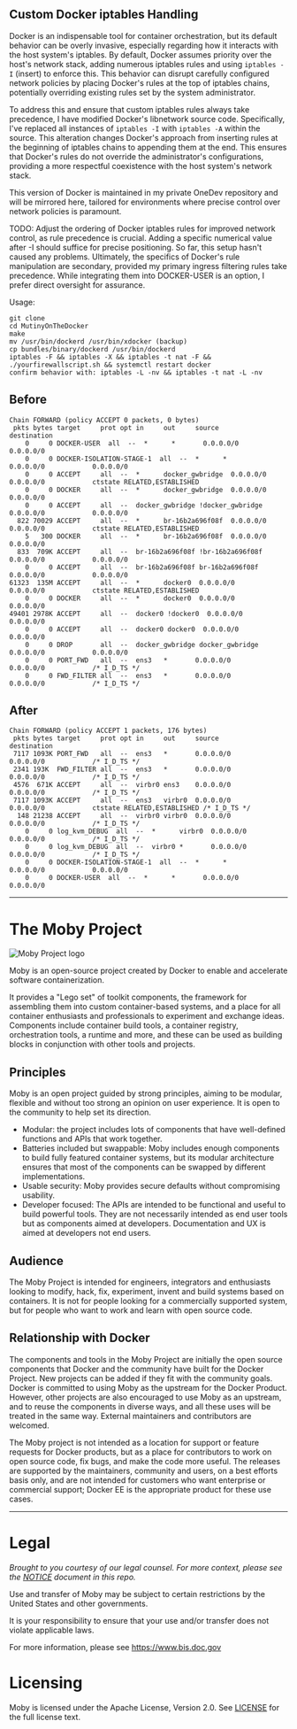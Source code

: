 ## Custom Docker iptables Handling

Docker is an indispensable tool for container orchestration, but its default behavior can be overly invasive, especially regarding how it interacts with the host system's iptables. By default, Docker assumes priority over the host's network stack, adding numerous iptables rules and using `iptables -I` (insert) to enforce this. This behavior can disrupt carefully configured network policies by placing Docker's rules at the top of iptables chains, potentially overriding existing rules set by the system administrator.

To address this and ensure that custom iptables rules always take precedence, I have modified Docker's libnetwork source code. Specifically, I've replaced all instances of `iptables -I` with `iptables -A` within the source. This alteration changes Docker's approach from inserting rules at the beginning of iptables chains to appending them at the end. This ensures that Docker's rules do not override the administrator's configurations, providing a more respectful coexistence with the host system's network stack.

This version of Docker is maintained in my private OneDev repository and will be mirrored here, tailored for environments where precise control over network policies is paramount.

TODO: Adjust the ordering of Docker iptables rules for improved network control, as rule precedence is crucial. Adding a specific numerical value after -I should suffice for precise positioning. So far, this setup hasn't caused any problems. Ultimately, the specifics of Docker's rule manipulation are secondary, provided my primary ingress filtering rules take precedence. While integrating them into DOCKER-USER is an option, I prefer direct oversight for assurance.

Usage:
```
git clone
cd MutinyOnTheDocker
make
mv /usr/bin/dockerd /usr/bin/xdocker (backup)
cp bundles/binary/dockerd /usr/bin/dockerd
iptables -F && iptables -X && iptables -t nat -F && ./yourfirewallscript.sh && systemctl restart docker
confirm behavior with: iptables -L -nv && iptables -t nat -L -nv
```

## Before
```
Chain FORWARD (policy ACCEPT 0 packets, 0 bytes)
 pkts bytes target     prot opt in     out     source               destination
    0     0 DOCKER-USER  all  --  *      *       0.0.0.0/0            0.0.0.0/0            
    0     0 DOCKER-ISOLATION-STAGE-1  all  --  *      *       0.0.0.0/0            0.0.0.0/0            
    0     0 ACCEPT     all  --  *      docker_gwbridge  0.0.0.0/0            0.0.0.0/0            ctstate RELATED,ESTABLISHED
    0     0 DOCKER     all  --  *      docker_gwbridge  0.0.0.0/0            0.0.0.0/0           
    0     0 ACCEPT     all  --  docker_gwbridge !docker_gwbridge  0.0.0.0/0            0.0.0.0/0           
  822 70029 ACCEPT     all  --  *      br-16b2a696f08f  0.0.0.0/0            0.0.0.0/0            ctstate RELATED,ESTABLISHED
    5   300 DOCKER     all  --  *      br-16b2a696f08f  0.0.0.0/0            0.0.0.0/0           
  833  709K ACCEPT     all  --  br-16b2a696f08f !br-16b2a696f08f  0.0.0.0/0            0.0.0.0/0           
    0     0 ACCEPT     all  --  br-16b2a696f08f br-16b2a696f08f  0.0.0.0/0            0.0.0.0/0           
61323  135M ACCEPT     all  --  *      docker0  0.0.0.0/0            0.0.0.0/0            ctstate RELATED,ESTABLISHED
    0     0 DOCKER     all  --  *      docker0  0.0.0.0/0            0.0.0.0/0           
49401 2978K ACCEPT     all  --  docker0 !docker0  0.0.0.0/0            0.0.0.0/0           
    0     0 ACCEPT     all  --  docker0 docker0  0.0.0.0/0            0.0.0.0/0                    
    0     0 DROP       all  --  docker_gwbridge docker_gwbridge  0.0.0.0/0            0.0.0.0/0           
    0     0 PORT_FWD   all  --  ens3   *       0.0.0.0/0            0.0.0.0/0            /* I_D_TS */
    0     0 FWD_FILTER all  --  ens3   *       0.0.0.0/0            0.0.0.0/0            /* I_D_TS */
```

## After
```
Chain FORWARD (policy ACCEPT 1 packets, 176 bytes)
 pkts bytes target     prot opt in     out     source               destination         
 7117 1093K PORT_FWD   all  --  ens3   *       0.0.0.0/0            0.0.0.0/0            /* I_D_TS */
 2341 193K  FWD_FILTER all  --  ens3   *       0.0.0.0/0            0.0.0.0/0            /* I_D_TS */
 4576  671K ACCEPT     all  --  virbr0 ens3    0.0.0.0/0            0.0.0.0/0            /* I_D_TS */
 7117 1093K ACCEPT     all  --  ens3   virbr0  0.0.0.0/0            0.0.0.0/0            ctstate RELATED,ESTABLISHED /* I_D_TS */
  148 21238 ACCEPT     all  --  virbr0 virbr0  0.0.0.0/0            0.0.0.0/0            /* I_D_TS */
    0     0 log_kvm_DEBUG  all  --  *      virbr0  0.0.0.0/0            0.0.0.0/0            /* I_D_TS */
    0     0 log_kvm_DEBUG  all  --  virbr0 *       0.0.0.0/0            0.0.0.0/0            /* I_D_TS */
    0     0 DOCKER-ISOLATION-STAGE-1  all  --  *      *       0.0.0.0/0            0.0.0.0/0           
    0     0 DOCKER-USER  all  --  *      *       0.0.0.0/0            0.0.0.0/0           
```



------



The Moby Project
================

![Moby Project logo](docs/static_files/moby-project-logo.png "The Moby Project")

Moby is an open-source project created by Docker to enable and accelerate software containerization.

It provides a "Lego set" of toolkit components, the framework for assembling them into custom container-based systems, and a place for all container enthusiasts and professionals to experiment and exchange ideas.
Components include container build tools, a container registry, orchestration tools, a runtime and more, and these can be used as building blocks in conjunction with other tools and projects.

## Principles

Moby is an open project guided by strong principles, aiming to be modular, flexible and without too strong an opinion on user experience.
It is open to the community to help set its direction.

- Modular: the project includes lots of components that have well-defined functions and APIs that work together.
- Batteries included but swappable: Moby includes enough components to build fully featured container systems, but its modular architecture ensures that most of the components can be swapped by different implementations.
- Usable security: Moby provides secure defaults without compromising usability.
- Developer focused: The APIs are intended to be functional and useful to build powerful tools.
They are not necessarily intended as end user tools but as components aimed at developers.
Documentation and UX is aimed at developers not end users.

## Audience

The Moby Project is intended for engineers, integrators and enthusiasts looking to modify, hack, fix, experiment, invent and build systems based on containers.
It is not for people looking for a commercially supported system, but for people who want to work and learn with open source code.

## Relationship with Docker

The components and tools in the Moby Project are initially the open source components that Docker and the community have built for the Docker Project.
New projects can be added if they fit with the community goals. Docker is committed to using Moby as the upstream for the Docker Product.
However, other projects are also encouraged to use Moby as an upstream, and to reuse the components in diverse ways, and all these uses will be treated in the same way. External maintainers and contributors are welcomed.

The Moby project is not intended as a location for support or feature requests for Docker products, but as a place for contributors to work on open source code, fix bugs, and make the code more useful.
The releases are supported by the maintainers, community and users, on a best efforts basis only, and are not intended for customers who want enterprise or commercial support; Docker EE is the appropriate product for these use cases.

-----

Legal
=====

*Brought to you courtesy of our legal counsel. For more context,
please see the [NOTICE](https://github.com/moby/moby/blob/master/NOTICE) document in this repo.*

Use and transfer of Moby may be subject to certain restrictions by the
United States and other governments.

It is your responsibility to ensure that your use and/or transfer does not
violate applicable laws.

For more information, please see https://www.bis.doc.gov

Licensing
=========
Moby is licensed under the Apache License, Version 2.0. See
[LICENSE](https://github.com/moby/moby/blob/master/LICENSE) for the full
license text.
